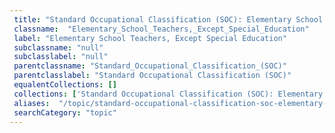 ```yaml
--- 
 title: "Standard Occupational Classification (SOC): Elementary School Teachers, Except Special Education" 
 classname:  "Elementary_School_Teachers,_Except_Special_Education" 
 label: "Elementary School Teachers, Except Special Education" 
 subclassname: "null" 
 subclasslabel: "null" 
 parentclassname: "Standard_Occupational_Classification_(SOC)" 
 parentclasslabel: "Standard Occupational Classification (SOC)" 
 equalentCollections: [] 
 collections: ['Standard Occupational Classification (SOC): Elementary School Teachers, Except Special Education']
 aliases:  "/topic/standard-occupational-classification-soc-elementary-school-teachers-except-special-education"  
 searchCategory: "topic" 
---
```

